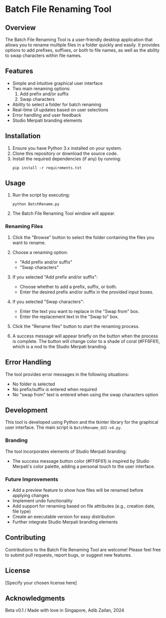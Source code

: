 # Batch File Renaming Tool

## Overview

The Batch File Renaming Tool is a user-friendly desktop application that allows you to rename multiple files in a folder quickly and easily. It provides options to add prefixes, suffixes, or both to file names, as well as the ability to swap characters within file names.

## Features

- Simple and intuitive graphical user interface
- Two main renaming options:
  1. Add prefix and/or suffix
  2. Swap characters
- Ability to select a folder for batch renaming
- Real-time UI updates based on user selections
- Error handling and user feedback
- Studio Merpati branding elements

## Installation

1. Ensure you have Python 3.x installed on your system.
2. Clone this repository or download the source code.
3. Install the required dependencies (if any) by running:
   ```
   pip install -r requirements.txt
   ```

## Usage

1. Run the script by executing:
   ```
   python BatchRename.py
   ```
2. The Batch File Renaming Tool window will appear.

### Renaming Files

1. Click the "Browse" button to select the folder containing the files you want to rename.
2. Choose a renaming option:
   - "Add prefix and/or suffix"
   - "Swap characters"

3. If you selected "Add prefix and/or suffix":
   - Choose whether to add a prefix, suffix, or both.
   - Enter the desired prefix and/or suffix in the provided input boxes.

4. If you selected "Swap characters":
   - Enter the text you want to replace in the "Swap from" box.
   - Enter the replacement text in the "Swap to" box.

5. Click the "Rename files" button to start the renaming process.

6. A success message will appear briefly on the button when the process is complete. The button will change color to a shade of coral (#FF6F61), which is a nod to the Studio Merpati branding.

## Error Handling

The tool provides error messages in the following situations:
- No folder is selected
- No prefix/suffix is entered when required
- No "swap from" text is entered when using the swap characters option

## Development

This tool is developed using Python and the tkinter library for the graphical user interface. The main script is `BatchRename_GUI-v4.py`.

### Branding

The tool incorporates elements of Studio Merpati branding:
- The success message button color (#FF6F61) is inspired by Studio Merpati's color palette, adding a personal touch to the user interface.

### Future Improvements

- Add a preview feature to show how files will be renamed before applying changes
- Implement undo functionality
- Add support for renaming based on file attributes (e.g., creation date, file type)
- Create an executable version for easy distribution
- Further integrate Studio Merpati branding elements

## Contributing

Contributions to the Batch File Renaming Tool are welcome! Please feel free to submit pull requests, report bugs, or suggest new features.

## License

[Specify your chosen license here]

## Acknowledgments

Beta v0.1 / Made with love in Singapore, Adib Zailan, 2024
